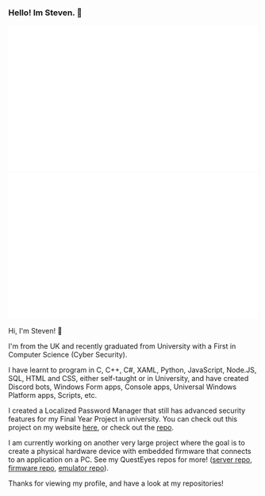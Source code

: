 ### Hello! Im Steven. 👋
![Github Stats Overview](https://github.com/robotprobot/github-stats/blob/master/generated/overview.svg?raw=true)
![Github Stats Overview](https://github.com/robotprobot/github-stats/blob/master/generated/languages.svg?raw=true)

Hi, I'm Steven! 👋

I'm from the UK and recently graduated from University with a First in Computer Science (Cyber Security).

I have learnt to program in C, C++, C#, XAML, Python, JavaScript, Node.JS, SQL, HTML and CSS, either self-taught or in University, and have created Discord bots, Windows Form apps, Console apps, Universal Windows Platform apps, Scripts, etc.

I created a Localized Password Manager that still has advanced security features for my Final Year Project in university.
You can check out this project on my website [here](https://www.stevenwheeler.co.uk/passdefend), or check out the [repo](https://www.github.com/robotprobot/passdefend).

I am currently working on another very large project where the goal is to create a physical hardware device with embedded firmware that connects to an application on a PC. See my QuestEyes repos for more! ([server repo](https://github.com/robotprobot/QuestEyes-Server), [firmware repo](https://github.com/robotprobot/QuestEyes-ESP), [emulator repo](https://github.com/robotprobot/QuestEyes-ClientSimulator)).

Thanks for viewing my profile, and have a look at my repositories!
